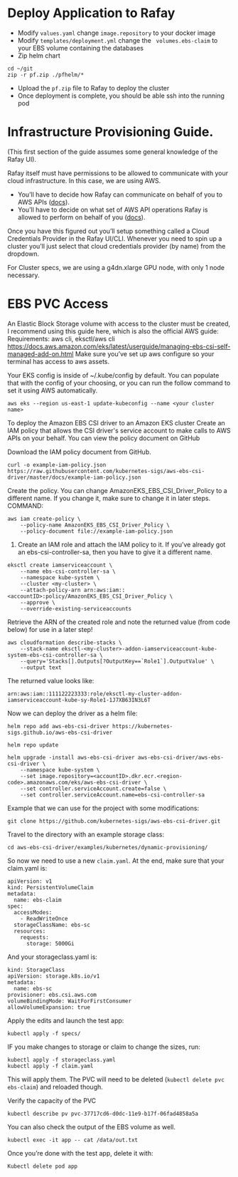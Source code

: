 # Deploy Application to Rafay
- Modify `values.yaml` change `image.repository` to your docker image
- Modify `templates/deployment.yml` change the ` volumes.ebs-claim` to your EBS volume containing the databases
- Zip helm chart 
```
cd ~/git
zip -r pf.zip ./pfhelm/*
```
- Upload the `pf.zip` file to Rafay to deploy the cluster
- Once deployment is complete, you should be able ssh into the running pod


# Infrastructure Provisioning Guide.
(This first section of the guide assumes some general knowledge of the Rafay UI).

Rafay itself must have permissions to be allowed to communicate with your cloud infrastructure. In this case, we are using AWS.
-	You’ll have to decide how Rafay can communicate on behalf of you to AWS APIs ([docs](https://docs.rafay.co/clusters/eks/credentials/)).
-	You’ll have to decide on what set of AWS API operations Rafay is allowed to perform on behalf of you ([docs](https://docs.rafay.co/clusters/eks/iam_policy/)).

Once you have this figured out you’ll setup something called a Cloud Credentials Provider in the Rafay UI/CLI. Whenever you need to spin up a cluster you’ll just select that cloud credentials provider (by name) from the dropdown.

For Cluster specs, we are using a g4dn.xlarge GPU node, with only 1 node necessary.

# EBS PVC Access
An Elastic Block Storage volume with access to the cluster must be created, I recommend using this guide here, which is also the official AWS guide: 
Requirements: aws cli, eksctl/aws cli
https://docs.aws.amazon.com/eks/latest/userguide/managing-ebs-csi-self-managed-add-on.html
Make sure you’ve set up aws configure so your terminal has access to aws assets.

Your EKS config is inside of ~/.kube/config by default. You can populate that with the config of your choosing, or you can run the follow command to set it using AWS automatically.
```
aws eks --region us-east-1 update-kubeconfig --name <your cluster name>
```

To deploy the Amazon EBS CSI driver to an Amazon EKS cluster
Create an IAM policy that allows the CSI driver's service account to make calls to AWS APIs on your behalf. You can view the policy document on GitHub

Download the IAM policy document from GitHub.
```
curl -o example-iam-policy.json https://raw.githubusercontent.com/kubernetes-sigs/aws-ebs-csi-driver/master/docs/example-iam-policy.json
```

Create the policy. You can change AmazonEKS_EBS_CSI_Driver_Policy to a different name. If you change it, make sure to change it in later steps.
COMMAND:

```
aws iam create-policy \
    --policy-name AmazonEKS_EBS_CSI_Driver_Policy \
    --policy-document file://example-iam-policy.json
```

1. Create an IAM role and attach the IAM policy to it.
If you’ve already got an ebs-csi-controller-sa, then you have to give it a different name.
```
eksctl create iamserviceaccount \
    --name ebs-csi-controller-sa \
    --namespace kube-system \
    --cluster <my-cluster> \
    --attach-policy-arn arn:aws:iam::<accountID>:policy/AmazonEKS_EBS_CSI_Driver_Policy \
    --approve \
    --override-existing-serviceaccounts
```

Retrieve the ARN of the created role and note the returned value (from code below) for use in a later step!

```
aws cloudformation describe-stacks \
    --stack-name eksctl-<my-cluster>-addon-iamserviceaccount-kube-system-ebs-csi-controller-sa \
    --query='Stacks[].Outputs[?OutputKey==`Role1`].OutputValue' \
    --output text
```

The returned value looks like:
```
arn:aws:iam::111122223333:role/eksctl-my-cluster-addon-iamserviceaccount-kube-sy-Role1-1J7XB63IN3L6T
```

Now we can deploy the driver as a helm file:

```
helm repo add aws-ebs-csi-driver https://kubernetes-sigs.github.io/aws-ebs-csi-driver

helm repo update

helm upgrade -install aws-ebs-csi-driver aws-ebs-csi-driver/aws-ebs-csi-driver \
    --namespace kube-system \
    --set image.repository=<accountID>.dkr.ecr.<region-code>.amazonaws.com/eks/aws-ebs-csi-driver \
    --set controller.serviceAccount.create=false \
    --set controller.serviceAccount.name=ebs-csi-controller-sa
```

Example that we can use for the project with some modifications:
```
git clone https://github.com/kubernetes-sigs/aws-ebs-csi-driver.git
```

Travel to the directory with an example storage class:
```
cd aws-ebs-csi-driver/examples/kubernetes/dynamic-provisioning/
```

So now we need to use a new `claim.yaml`.
At the end, make sure that your claim.yaml is:
```
apiVersion: v1
kind: PersistentVolumeClaim
metadata:
  name: ebs-claim
spec:
  accessModes:
    - ReadWriteOnce
  storageClassName: ebs-sc
  resources:
    requests:
      storage: 5000Gi
```

And your storageclass.yaml is:
```
kind: StorageClass
apiVersion: storage.k8s.io/v1
metadata:
  name: ebs-sc
provisioner: ebs.csi.aws.com
volumeBindingMode: WaitForFirstConsumer
allowVolumeExpansion: true
```

Apply the edits and launch the test app:
```
kubectl apply -f specs/
```

IF you make changes to storage or claim to change the sizes, run:
```
kubectl apply -f storageclass.yaml
kubectl apply -f claim.yaml
```

This will apply them. The PVC will need to be deleted (`kubectl delete pvc ebs-claim`) and reloaded though.

Verify the capacity of the PVC
```
kubectl describe pv pvc-37717cd6-d0dc-11e9-b17f-06fad4858a5a
```

You can also check the output of the EBS volume as well.
```
kubectl exec -it app -- cat /data/out.txt
```

Once you’re done with the test app, delete it with:
```
Kubectl delete pod app
```



